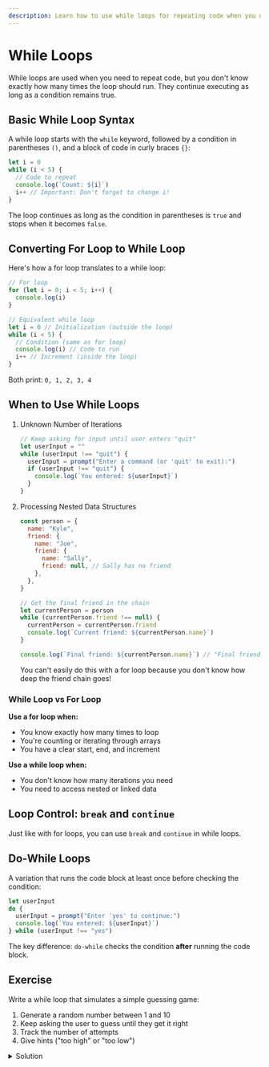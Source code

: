 ```yaml
---
description: Learn how to use while loops for repeating code when you don't know exactly how many times to loop.
---
```


# While Loops

While loops are used when you need to repeat code, but you don't know exactly how many times the loop should run. They continue executing as long as a condition remains true.

## Basic While Loop Syntax

A while loop starts with the `while` keyword, followed by a condition in parentheses `()`, and a block of code in curly braces `{}`:

```javascript
let i = 0
while (i < 5) {
  // Code to repeat
  console.log(`Count: ${i}`)
  i++ // Important: Don't forget to change i!
}
```

The loop continues as long as the condition in parentheses is `true` and stops when it becomes `false`.

## Converting For Loop to While Loop

Here's how a for loop translates to a while loop:

```javascript
// For loop
for (let i = 0; i < 5; i++) {
  console.log(i)
}

// Equivalent while loop
let i = 0 // Initialization (outside the loop)
while (i < 5) {
  // Condition (same as for loop)
  console.log(i) // Code to run
  i++ // Increment (inside the loop)
}
```

Both print: `0, 1, 2, 3, 4`

## When to Use While Loops

1. Unknown Number of Iterations

   ```javascript
   // Keep asking for input until user enters "quit"
   let userInput = ""
   while (userInput !== "quit") {
     userInput = prompt("Enter a command (or 'quit' to exit):")
     if (userInput !== "quit") {
       console.log(`You entered: ${userInput}`)
     }
   }
   ```

2. Processing Nested Data Structures

   ```javascript
   const person = {
     name: "Kyle",
     friend: {
       name: "Joe",
       friend: {
         name: "Sally",
         friend: null, // Sally has no friend
       },
     },
   }

   // Get the final friend in the chain
   let currentPerson = person
   while (currentPerson.friend !== null) {
     currentPerson = currentPerson.friend
     console.log(`Current friend: ${currentPerson.name}`)
   }

   console.log(`Final friend: ${currentPerson.name}`) // "Final friend: Sally"
   ```

   You can't easily do this with a for loop because you don't know how deep the friend chain goes!

### While Loop vs For Loop

**Use a for loop when:**

- You know exactly how many times to loop
- You're counting or iterating through arrays
- You have a clear start, end, and increment

**Use a while loop when:**

- You don't know how many iterations you need
- You need to access nested or linked data

## Loop Control: `break` and `continue`

Just like with for loops, you can use `break` and `continue` in while loops.

## Do-While Loops

A variation that runs the code block at least once before checking the condition:

```javascript
let userInput
do {
  userInput = prompt("Enter 'yes' to continue:")
  console.log(`You entered: ${userInput}`)
} while (userInput !== "yes")
```

The key difference: `do-while` checks the condition **after** running the code block.

## Exercise

Write a while loop that simulates a simple guessing game:

1. Generate a random number between 1 and 10
2. Keep asking the user to guess until they get it right
3. Track the number of attempts
4. Give hints ("too high" or "too low")

<details>
<summary>Solution</summary>

```javascript
function guessingGame() {
  const secretNumber = Math.floor(Math.random() * 10) + 1
  let guess
  let attempts = 0

  console.log("Guess the number between 1 and 10!")

  while (guess !== secretNumber) {
    guess = parseInt(prompt("Enter your guess:"))
    attempts++

    if (guess < secretNumber) {
      console.log("Too low!")
    } else if (guess > secretNumber) {
      console.log("Too high!")
    } else {
      console.log(`Correct! You got it in ${attempts} attempts.`)
    }
  }
}
```

Alternative solution using `break`:

```javascript
function guessingGame() {
  const secretNumber = Math.floor(Math.random() * 10) + 1
  let guess
  let attempts = 0

  console.log("Guess the number between 1 and 10!")

  while (true) {
    guess = parseInt(prompt("Enter your guess:"))
    attempts++

    if (guess < secretNumber) {
      console.log("Too low!")
    } else if (guess > secretNumber) {
      console.log("Too high!")
    } else {
      console.log(`Correct! You got it in ${attempts} attempts.`)
      break
    }
  }
}
```

</details>
